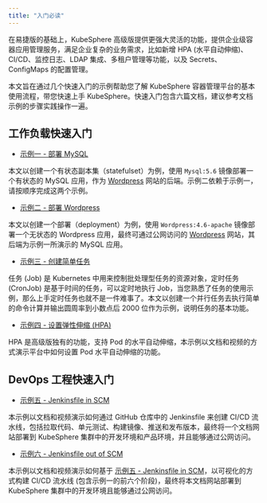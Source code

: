 ```yaml
---
title: "入门必读" 
---
```


在易捷版的基础上，KubeSphere 高级版提供更强大灵活的功能，提供企业级容器应用管理服务，满足企业复杂的业务需求，比如新增 HPA (水平自动伸缩)、 CI/CD、监控日志、LDAP 集成、多租户管理等功能，以及 Secrets、ConfigMaps 的配置管理。

本文旨在通过几个快速入门的示例帮助您了解 KubeSphere 容器管理平台的基本使用流程，带您快速上手 KubeSphere。快速入门包含六篇文档，建议参考文档示例的步骤实践操作一遍。

## 工作负载快速入门

- [示例一 - 部署 MySQL](../mysql-deployment)

本文以创建一个有状态副本集（statefulset）为例，使用 `Mysql:5.6` 镜像部署一个有状态的 MySQL 应用，作为 [Wordpress](https://wordpress.org/) 网站的后端。示例二依赖于示例一，请按顺序完成这两个示例。

- [示例二 - 部署 Wordpress](../wordpress-deployment)

本文以创建一个部署（deployment）为例，使用 `Wordpress:4.6-apache` 镜像部署一个无状态的 Wordpress 应用，最终可通过公网访问的 [Wordpress](https://wordpress.org/) 网站，其后端为示例一所演示的 MySQL 应用。

- [示例三 - 创建简单任务](../job-quick-start)

任务 (Job) 是 Kubernetes 中用来控制批处理型任务的资源对象，定时任务 (CronJob) 是基于时间的任务，可以定时地执行 Job，当您熟悉了任务的使用示例，那么上手定时任务也就不是一件难事了。本文以创建一个并行任务去执行简单的命令计算并输出圆周率到小数点后 2000 位作为示例，说明任务的基本功能。

- [示例四 - 设置弹性伸缩 (HPA)](../hpa)

HPA 是高级版独有的功能，支持 Pod 的水平自动伸缩，本示例以文档和视频的方式演示平台中如何设置 Pod 水平自动伸缩的功能。

## DevOps 工程快速入门

- [示例五 - Jenkinsfile in SCM](../jenkinsfile-in-scm)

本示例以文档和视频演示如何通过 GitHub 仓库中的 Jenkinsfile 来创建 CI/CD 流水线，包括拉取代码、单元测试、构建镜像、推送和发布版本，最终将一个文档网站部署到 KubeSphere 集群中的开发环境和产品环境，并且能够通过公网访问。

- [示例六 - Jenkinsfile out of SCM](../jenkinsfile-out-of-scm)

本示例以文档和视频演示如何基于 [示例五 - Jenkinsfile in SCM](../jenkinsfile-in-scm)，以可视化的方式构建 CI/CD 流水线 (包含示例一的前六个阶段)，最终将本文档网站部署到 KubeSphere 集群中的开发环境且能够通过公网访问。
